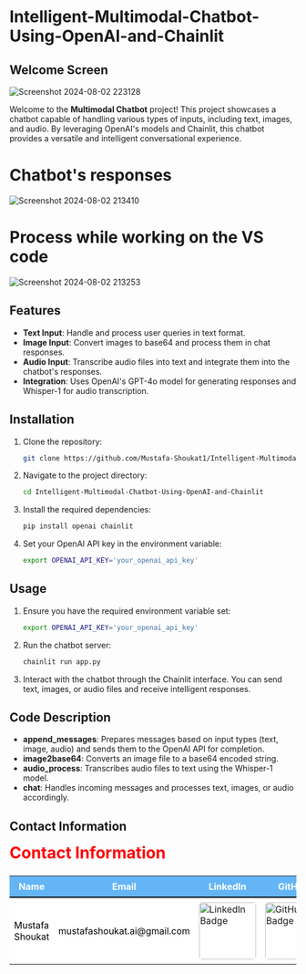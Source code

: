 # Intelligent-Multimodal-Chatbot-Using-OpenAI-and-Chainlit

## Welcome Screen

![Screenshot 2024-08-02 223128](https://github.com/user-attachments/assets/134cc4a0-f699-4952-92bc-03e761597f34)

Welcome to the **Multimodal Chatbot** project! This project showcases a chatbot capable of handling various types of inputs, including text, images, and audio. By leveraging OpenAI's models and Chainlit, this chatbot provides a versatile and intelligent conversational experience.


# Chatbot's responses
![Screenshot 2024-08-02 213410](https://github.com/user-attachments/assets/20d42a32-07b1-4112-af86-bd71a6cc063d)

# Process while working on the VS code 

![Screenshot 2024-08-02 213253](https://github.com/user-attachments/assets/66dfa3d9-7849-44e3-90c2-2efb8fb68dfd)


## Features

- **Text Input**: Handle and process user queries in text format.
- **Image Input**: Convert images to base64 and process them in chat responses.
- **Audio Input**: Transcribe audio files into text and integrate them into the chatbot's responses.
- **Integration**: Uses OpenAI's GPT-4o model for generating responses and Whisper-1 for audio transcription.

## Installation

1. Clone the repository:

    ```bash
    git clone https://github.com/Mustafa-Shoukat1/Intelligent-Multimodal-Chatbot-Using-OpenAI-and-Chainlit.git
    ```

2. Navigate to the project directory:

    ```bash
    cd Intelligent-Multimodal-Chatbot-Using-OpenAI-and-Chainlit
    ```

3. Install the required dependencies:

    ```bash
    pip install openai chainlit
    ```

4. Set your OpenAI API key in the environment variable:

    ```bash
    export OPENAI_API_KEY='your_openai_api_key'
    ```

## Usage

1. Ensure you have the required environment variable set:

    ```bash
    export OPENAI_API_KEY='your_openai_api_key'
    ```

2. Run the chatbot server:

    ```bash
    chainlit run app.py
    ```

3. Interact with the chatbot through the Chainlit interface. You can send text, images, or audio files and receive intelligent responses.

## Code Description

- **append_messages**: Prepares messages based on input types (text, image, audio) and sends them to the OpenAI API for completion.
- **image2base64**: Converts an image file to a base64 encoded string.
- **audio_process**: Transcribes audio files to text using the Whisper-1 model.
- **chat**: Handles incoming messages and processes text, images, or audio accordingly.

## Contact Information
   <h2 style="color: red; margin-top: 15px; font-size: 28px;">Contact Information</h2>
        <table style="width: 100%; margin-top: 15px; border-collapse: collapse;">
            <tr style="background-color: #64B5F6; color: #ffffff;">
                <th style="padding: 8px; border-bottom: 2px solid #000000;">Name</th>
                <th style="padding: 8px; border-bottom: 2px solid #000000;">Email</th>
                <th style="padding: 8px; border-bottom: 2px solid #000000;">LinkedIn</th>
                <th style="padding: 8px; border-bottom: 2px solid #000000;">GitHub</th>
                <th style="padding: 8px; border-bottom: 2px solid #000000;">Kaggle</th>
            </tr>
            <tr style="background-color: #FFFFFF; color: #000000;">
                <td style="padding: 8px;">Mustafa Shoukat</td>
                <td style="padding: 8px;">mustafashoukat.ai@gmail.com</td>
                <td style="padding: 8px;">
                    <a href="https://www.linkedin.com/in/mustafashoukat/" target="_blank">
                        <img src="https://img.shields.io/badge/LinkedIn-0e76a8.svg?style=for-the-badge&logo=LinkedIn&logoColor=white" alt="LinkedIn Badge" style="border-radius: 5px; width: 100px;">
                    </a>
                </td>
                <td style="padding: 8px;">
                    <a href="https://github.com/Mustafa-Shoukat1" target="_blank">
                        <img src="https://img.shields.io/badge/GitHub-171515.svg?style=for-the-badge&logo=GitHub&logoColor=white" alt="GitHub Badge" style="border-radius: 5px; width: 100px;">
                    </a>
                </td>
                <td style="padding: 8px;">
                    <a href="https://www.kaggle.com/mustafashoukat" target="_blank">
                        <img src="https://img.shields.io/badge/Kaggle-20beff.svg?style=for-the-badge&logo=Kaggle&logoColor=white" alt="Kaggle Badge" style="border-radius: 5px; width: 100px;">
                    </a>
                </td>
            </tr>
        </table>
    </div>
</div>

